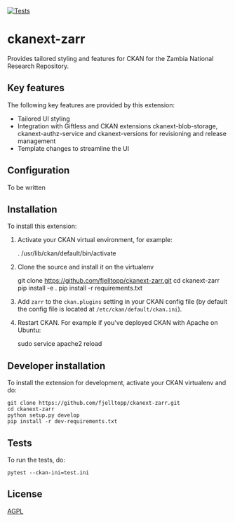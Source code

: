 [![Tests](https://github.com/fjelltopp/ckanext-zarr/actions/workflows/test.yml/badge.svg)](https://github.com/fjelltopp/ckanext-zarr/actions/workflows/test.yml)

# ckanext-zarr

Provides tailored styling and features for CKAN for the Zambia National Research Repository.


## Key features

The following key features are provided by this extension:

- Tailored UI styling
- Integration with Giftless and CKAN extensions ckanext-blob-storage, ckanext-authz-service and ckanext-versions for revisioning and release management
- Template changes to streamline the UI


## Configuration

To be written


## Installation

To install this extension:

1. Activate your CKAN virtual environment, for example:

     . /usr/lib/ckan/default/bin/activate

2. Clone the source and install it on the virtualenv

    git clone https://github.com/fjelltopp/ckanext-zarr.git
    cd ckanext-zarr
    pip install -e .
    pip install -r requirements.txt

3. Add `zarr` to the `ckan.plugins` setting in your CKAN
   config file (by default the config file is located at
   `/etc/ckan/default/ckan.ini`).

4. Restart CKAN. For example if you've deployed CKAN with Apache on Ubuntu:

     sudo service apache2 reload


## Developer installation

To install the extension for development, activate your CKAN virtualenv and
do:

    git clone https://github.com/fjelltopp/ckanext-zarr.git
    cd ckanext-zarr
    python setup.py develop
    pip install -r dev-requirements.txt


## Tests

To run the tests, do:

    pytest --ckan-ini=test.ini


## License

[AGPL](https://www.gnu.org/licenses/agpl-3.0.en.html)
